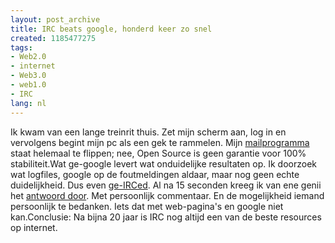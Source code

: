```yaml
---
layout: post_archive
title: IRC beats google, honderd keer zo snel
created: 1185477275
tags:
- Web2.0
- internet
- Web3.0
- web1.0
- IRC
lang: nl
---
```

Ik kwam van een lange treinrit thuis. Zet mijn scherm aan, log in en vervolgens begint mijn pc als een gek te rammelen. Mijn [mailprogramma](http://kontact.kde.org/) staat helemaal te flippen; nee, Open Source is geen garantie voor 100% stabiliteit.Wat ge-google levert wat onduidelijke resultaten op. Ik doorzoek wat logfiles, google op de foutmeldingen aldaar, maar nog geen echte duidelijkheid. Dus even [ge-IRCed](http://www.xs4all.nl/~myranya/nlfaq.html). Al na 15 seconden kreeg ik van ene genii het [antwoord door](http://bugs.kde.org/show_bug.cgi?id=71549). Met persoonlijk commentaar. En de mogelijkheid iemand persoonlijk te bedanken. Iets dat met web-pagina's en google niet kan.Conclusie: Na bijna 20 jaar is IRC nog altijd een van de beste resources op internet. 
